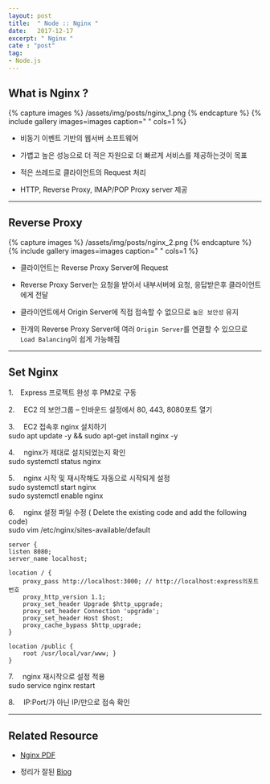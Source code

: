 ```yaml
---
layout: post
title:  " Node :: Nginx "
date:   2017-12-17
excerpt: " Nginx "
cate : "post"
tag:
- Node.js
---
```



## What is Nginx ?


{% capture images %}
	/assets/img/posts/nginx_1.png
{% endcapture %}
{% include gallery images=images caption=" " cols=1 %}

* 비동기 이벤트 기반의 웹서버 소프트웨어

* 가볍고 높은 성능으로 더 적은 자원으로 더 빠르게 서비스를 제공하는것이 목표

* 적은 쓰레드로 클라이언트의 Request 처리

* HTTP, Reverse Proxy, IMAP/POP Proxy server 제공


---

## Reverse Proxy

{% capture images %}
	/assets/img/posts/nginx_2.png
{% endcapture %}
{% include gallery images=images caption=" " cols=1 %}

* 클라이언트는 Reverse Proxy Server에 Request

* Reverse Proxy Server는 요청을 받아서 내부서버에 요청, 응답받은후 클라이언트에게 전달

* 클라이언트에서 Origin Server에 직접 접속할 수 없으므로 `높은 보안성` 유지

* 한개의 Reverse Proxy Server에 여러 `Origin Server`를 연결할 수 있으므로 `Load Balancing`이 쉽게 가능해짐


---


## Set Nginx

1.　Express 프로젝트 완성 후 PM2로 구동

2.　 EC2 의 보안그룹 – 인바운드 설정에서 80, 443, 8080포트 열기

3.　 EC2 접속후 nginx 설치하기 <br> sudo apt update -y && sudo apt-get install nginx -y

4.　 nginx가 제대로 설치되었는지 확인 <br> sudo systemctl status nginx

5.　 nginx 시작 및 재시작해도 자동으로 시작되게 설정 <br> sudo systemctl start nginx <br> sudo systemctl enable nginx

6.　 nginx 설정 파일 수정 ( Delete the existing code and add the following code) <br> sudo vim /etc/nginx/sites-available/default

```
server {
listen 8080; 
server_name localhost;

location / {
    proxy_pass http://localhost:3000; // http://localhost:express의포트번호
    proxy_http_version 1.1;
    proxy_set_header Upgrade $http_upgrade; 
    proxy_set_header Connection 'upgrade'; 
    proxy_set_header Host $host; 
    proxy_cache_bypass $http_upgrade;
}

location /public {
    root /usr/local/var/www; }
}

```
7.　 nginx 재시작으로 설정 적용 <br> sudo service nginx restart

8.　 IP:Port/가 아닌 IP/만으로 접속 확인

---

## Related Resource

* [Nginx PDF](https://github.com/goodGid/NodeSeminar/blob/master/Seminar_8th/SOPT21th_8%EC%B0%A8%EC%84%B8%EB%AF%B8%EB%82%98.pdf)

* 정리가 잘된 [Blog](http://jaynewho.com/post/18)